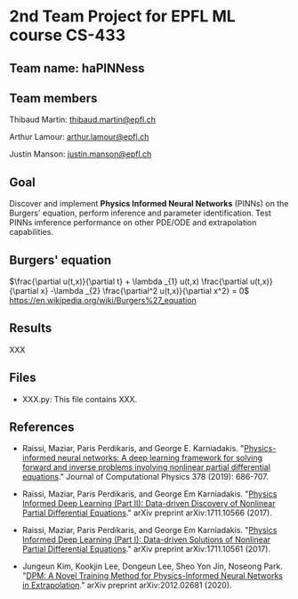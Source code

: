 # 2nd Team Project for EPFL ML course CS-433
## Team name: **haPINNess**
## Team members

Thibaud Martin: thibaud.martin@epfl.ch

Arthur Lamour: arthur.lamour@epfl.ch

Justin Manson: justin.manson@epfl.ch

## Goal
Discover and implement **Physics Informed Neural Networks** (PINNs) on the Burgers' equation, perform inference and parameter identification. Test PINNs imference performance on other PDE/ODE and extrapolation capabilities.

## Burgers' equation
$\frac{\partial u(t,x)}{\partial t} + \lambda _{1} u(t,x) \frac{\partial u(t,x)}{\partial x} -\lambda _{2} \frac{\partial^2 u(t,x)}{\partial x^2} = 0$ <br>
https://en.wikipedia.org/wiki/Burgers%27_equation

## Results
XXX

## Files
- XXX.py: This file contains XXX.

## References
- Raissi, Maziar, Paris Perdikaris, and George E. Karniadakis. "[Physics-informed neural networks: A deep learning framework for solving forward and inverse problems involving nonlinear partial differential equations](https://www.sciencedirect.com/science/article/pii/S0021999118307125)." Journal of Computational Physics 378 (2019): 686-707.

- Raissi, Maziar, Paris Perdikaris, and George Em Karniadakis. "[Physics Informed Deep Learning (Part II): Data-driven Discovery of Nonlinear Partial Differential Equations](https://arxiv.org/abs/1711.10566)." arXiv preprint arXiv:1711.10566 (2017).

- Raissi, Maziar, Paris Perdikaris, and George Em Karniadakis. "[Physics Informed Deep Learning (Part I): Data-driven Solutions of Nonlinear Partial Differential Equations](https://arxiv.org/abs/1711.10561)." arXiv preprint arXiv:1711.10561 (2017).

- Jungeun Kim, Kookjin Lee, Dongeun Lee, Sheo Yon Jin, Noseong Park. "[DPM: A Novel Training Method for Physics-Informed Neural Networks in Extrapolation](https://arxiv.org/abs/2012.02681)." arXiv preprint arXiv:2012.02681 (2020).


